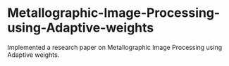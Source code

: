 # Metallographic-Image-Processing-using-Adaptive-weights
Implemented a research paper on Metallographic Image Processing using Adaptive weights. 
